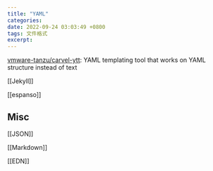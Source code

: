 ```yaml
---
title: "YAML"
categories: 
date: 2022-09-24 03:03:49 +0800
tags: 文件格式
excerpt: 
---
```




[vmware-tanzu/carvel-ytt](https://github.com/vmware-tanzu/carvel-ytt): YAML templating tool that works on YAML structure instead of text





[[Jekyll]]

[[espanso]]


## Misc

[[JSON]]

[[Markdown]]

[[EDN]]


